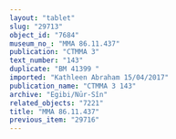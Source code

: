 ```yaml
---
layout: "tablet"
slug: "29713"
object_id: "7684"
museum_no_: "MMA 86.11.437"
publication: "CTMMA 3"
text_number: "143"
duplicate: "BM 41399 "
imported: "Kathleen Abraham 15/04/2017"
publication_name: "CTMMA 3 143"
archive: "Egibi/Nūr-Sîn"
related_objects: "7221"
title: "MMA 86.11.437"
previous_item: "29716"
---
```

